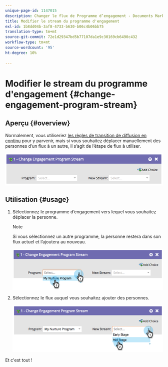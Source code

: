```yaml
---
unique-page-id: 1147015
description: Changer le flux de Programme d’engagement - Documents Marketo - Documentation du produit
title: Modifier le stream du programme d'engagement
exl-id: 1b8dd04b-3af8-4733-b630-b06c4b06bb75
translation-type: tm+mt
source-git-commit: 72e1d29347bd5b77107da1e9c30169cb6490c432
workflow-type: tm+mt
source-wordcount: '95'
ht-degree: 10%

---
```


# Modifier le stream du programme d&#39;engagement {#change-engagement-program-stream}

## Aperçu {#overview}

Normalement, vous utiliseriez [les règles de transition de diffusion en continu](/help/marketo/product-docs/email-marketing/drip-nurturing/engagement-program-streams/transition-people-between-engagement-streams.md) pour y parvenir, mais si vous souhaitez déplacer manuellement des personnes d’un flux à un autre, il s’agit de l’étape de flux à utiliser.

![](assets/image2014-9-22-14-3a52-3a14.png)

## Utilisation {#usage}

1. Sélectionnez le programme d’engagement vers lequel vous souhaitez déplacer la personne.

   >[!NOTE]
   >
   >Si vous sélectionnez un autre programme, la personne restera dans son flux actuel et l’ajoutera au nouveau.

   ![](assets/image2014-9-22-14-3a52-3a50.png)

1. Sélectionnez le flux auquel vous souhaitez ajouter des personnes.

   ![](assets/image2014-9-22-14-3a52-3a59.png)

Et c&#39;est tout !
